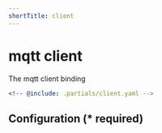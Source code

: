 ```yaml
---
shortTitle: client
---
```


# mqtt client

The mqtt client binding

```yaml {3}
<!-- @include: .partials/client.yaml -->
```

## Configuration (\* required)

<!-- @include: .partials/options.md -->
<!-- @include: .partials/routes.md -->
<!-- @include: ../.partials/exit.md -->
<!-- @include: ../.partials/telemetry.md -->
